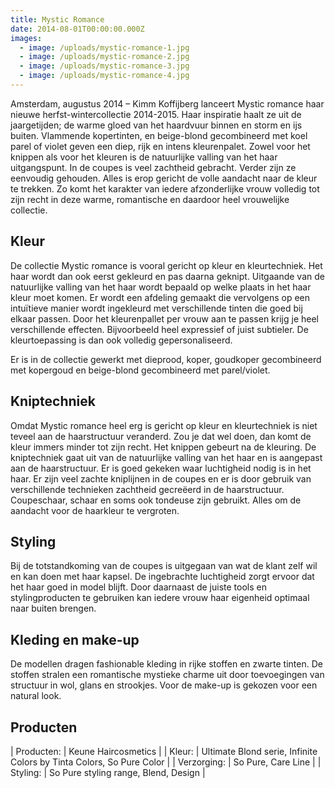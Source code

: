 ```yaml
---
title: Mystic Romance
date: 2014-08-01T00:00:00.000Z
images:
  - image: /uploads/mystic-romance-1.jpg
  - image: /uploads/mystic-romance-2.jpg
  - image: /uploads/mystic-romance-3.jpg
  - image: /uploads/mystic-romance-4.jpg
---
```



Amsterdam,  augustus 2014  – Kimm Koffijberg lanceert Mystic romance haar nieuwe herfst-wintercollectie 2014-2015. Haar inspiratie haalt ze uit de jaargetijden; de warme gloed van het haardvuur binnen en storm en ijs buiten. 
Vlammende kopertinten, en beige-blond gecombineerd met koel parel of violet  geven een diep, rijk en intens kleurenpalet. Zowel voor het knippen als voor het kleuren is de natuurlijke valling van het haar uitgangspunt. In de coupes is veel zachtheid gebracht. Verder zijn ze eenvoudig gehouden. Alles is erop gericht de volle aandacht naar de kleur te trekken. 
Zo komt het karakter van iedere afzonderlijke vrouw volledig tot zijn recht in deze  warme, romantische en daardoor heel vrouwelijke collectie.

## Kleur

De collectie Mystic romance is vooral gericht op kleur en kleurtechniek. 
Het haar wordt dan ook eerst gekleurd en pas daarna geknipt. 
Uitgaande van de natuurlijke valling van het haar wordt bepaald op welke plaats in het haar kleur moet komen. Er wordt een afdeling gemaakt die vervolgens op een intuïtieve manier wordt ingekleurd met verschillende tinten die goed bij elkaar passen.
Door het kleurenpallet per vrouw aan te passen krijg je heel verschillende effecten. Bijvoorbeeld heel expressief of juist subtieler. De kleurtoepassing is dan ook volledig gepersonaliseerd.

Er is in de collectie gewerkt met dieprood, koper, goudkoper gecombineerd met kopergoud en beige-blond gecombineerd met parel/violet.

## Kniptechniek

Omdat Mystic romance heel erg is gericht op kleur en kleurtechniek is niet teveel aan de haarstructuur veranderd. Zou je dat wel doen, dan komt de kleur immers minder tot zijn recht.
Het knippen gebeurt  na de kleuring. De kniptechniek gaat uit van de natuurlijke valling van het haar en is aangepast aan de haarstructuur. Er is goed gekeken waar luchtigheid nodig is in het haar. 
Er zijn veel zachte kniplijnen in de coupes en er is door gebruik van verschillende technieken zachtheid gecreëerd in de haarstructuur. Coupeschaar, schaar en soms ook tondeuse zijn gebruikt. Alles om de aandacht voor de haarkleur te vergroten.

## Styling

Bij de totstandkoming van de coupes is uitgegaan van wat de klant zelf wil en kan doen met haar kapsel. De ingebrachte luchtigheid zorgt ervoor dat het haar goed in model blijft.
Door daarnaast de juiste tools en stylingproducten te gebruiken kan iedere vrouw haar eigenheid optimaal naar buiten brengen.

## Kleding en make-up

De modellen dragen fashionable kleding in rijke stoffen en zwarte tinten. De stoffen  stralen een romantische mystieke charme uit door toevoegingen van structuur in wol, glans en strookjes.
Voor de make-up is gekozen voor een natural look.

## Producten

| Producten:       | Keune Haircosmetics |
| Kleur:       | Ultimate Blond serie, Infinite Colors by Tinta Colors, So Pure Color |
| Verzorging:       | So Pure, Care Line |
| Styling:       | So Pure styling range, Blend, Design |

